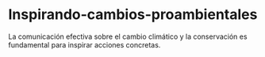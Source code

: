 # Inspirando-cambios-proambientales
La comunicación efectiva sobre el cambio climático y la conservación es fundamental para inspirar acciones concretas. 
